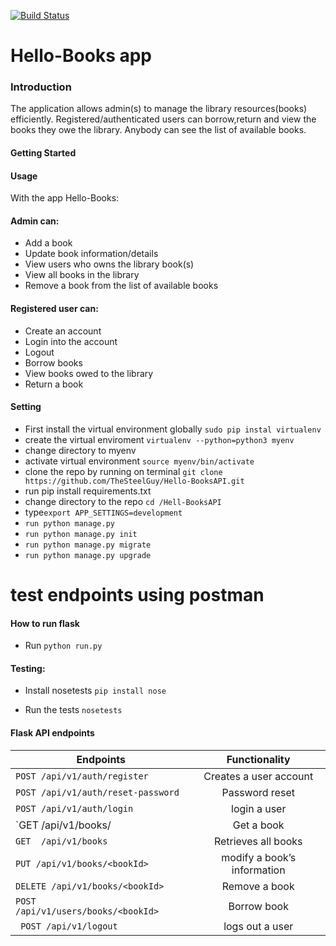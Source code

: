 [![Build Status](https://travis-ci.org/TheSteelGuy/Hello-BooksAPI.svg?branch=master)](https://travis-ci.org/TheSteelGuy/Hello-BooksAPI)


# Hello-Books app

### Introduction
The application allows admin(s) to manage the library resources(books) efficiently.
Registered/authenticated users can borrow,return and view the books they owe the library.
Anybody can see the list of available books.


#### Getting Started


#### Usage
With the app Hello-Books:
#### Admin can:
* Add a book 
* Update book information/details
* View users who owns the library book(s)
* View all books in the library
* Remove a book from the list of available books 

#### Registered user can:
* Create an account
* Login into the account
* Logout
* Borrow books
* View books owed to the library
* Return a book


#### Setting
* First install the virtual environment globally `sudo pip instal virtualenv`
* create the virtual enviroment `virtualenv --python=python3 myenv`
* change directory to myenv
* activate virtual environment `source myenv/bin/activate`
* clone the repo by running on terminal `git clone https://github.com/TheSteelGuy/Hello-BooksAPI.git `
* run pip install requirements.txt
* change directory to the repo `cd /Hell-BooksAPI`
* type`export APP_SETTINGS=development` 
* `run python manage.py`
* `run python manage.py init`
* `run python manage.py migrate`
* `run python manage.py upgrade`

# test endpoints using postman



#### How to run flask
* Run  `python run.py`

#### Testing:
* Install nosetests `pip install nose`

* Run the tests `nosetests `
#### Flask API endpoints

| Endpoints                                       |       Functionality                  |
| ------------------------------------------------|:------------------------------------:|
| `POST /api/v1/auth/register`                    |  Creates a user account              |
| `POST /api/v1/auth/reset-password`              |  Password reset                      |
| `POST /api/v1/auth/login`                       |  login a user                        |   
| `GET  /api/v1/books/<bookId>                    |  Get a book                          |
| `GET  /api/v1/books`                            |  Retrieves all books                 |
| `PUT /api/v1/books/<bookId>`                    |  modify a book’s information         |
| `DELETE /api/v1/books/<bookId>`                 |  Remove a book                       |
| `POST  /api/v1/users/books/<bookId>`            |  Borrow book                         |
|` POST /api/v1/logout`                           |  logs out a user                      |

